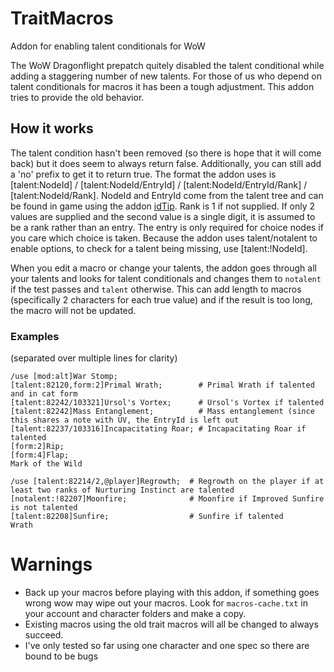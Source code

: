 # TraitMacros
Addon for enabling talent conditionals for WoW

The WoW Dragonflight prepatch quitely disabled the talent conditional while adding a staggering number of new talents. For those of us who depend on talent conditionals for macros it has been a tough adjustment. This addon tries to provide the old behavior.


## How it works
The talent condition hasn't been removed (so there is hope that it will come back) but it does seem to always return false. Additionally, you can still add a 'no' prefix to get it to return true. The format the addon uses is [talent:NodeId] / [talent:NodeId/EntryId] / [talent:NodeId/EntryId/Rank] / [talent:NodeId/Rank]. NodeId and EntryId come from the talent tree and can be found in game using the addon [idTip](https://github.com/ItsJustMeChris/idTip-Community-Fork). Rank is 1 if not supplied. If only 2 values are supplied and the second value is a single digit, it is assumed to be a rank rather than an entry. The entry is only required for choice nodes if you care which choice is taken. Because the addon uses talent/notalent to enable options, to check for a talent being missing, use [talent:!NodeId].

When you edit a macro or change your talents, the addon goes through all your talents and looks for talent conditionals and changes them to `notalent` if the test passes and `talent` otherwise. This can add length to macros (specifically 2 characters for each true value) and if the result is too long, the macro will not be updated.


### Examples
(separated over multiple lines for clarity)
```
/use [mod:alt]War Stomp;                  
[talent:82120,form:2]Primal Wrath;        # Primal Wrath if talented and in cat form
[talent:82242/103321]Ursol's Vortex;      # Ursol's Vortex if talented
[talent:82242]Mass Entanglement;          # Mass entanglement (since this shares a note with UV, the EntryId is left out
[talent:82237/103316]Incapacitating Roar; # Incapacitating Roar if talented
[form:2]Rip;                              
[form:4]Flap;
Mark of the Wild
```

```
/use [talent:82214/2,@player]Regrowth;  # Regrowth on the player if at least two ranks of Nurturing Instinct are talented
[notalent:!82207]Moonfire;              # Moonfire if Improved Sunfire is not talented
[talent:82208]Sunfire;                  # Sunfire if talented
Wrath
```

# Warnings
* Back up your macros before playing with this addon, if something goes wrong wow may wipe out your macros. Look for `macros-cache.txt` in your account and character folders and make a copy.
* Existing macros using the old trait macros will all be changed to always succeed.
* I've only tested so far using one character and one spec so there are bound to be bugs
